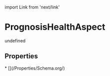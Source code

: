 import Link from 'next/link'
# PrognosisHealthAspect

undefined

## Properties

<Grid>
* [](/Properties/Schema.org/)

</Grid>

